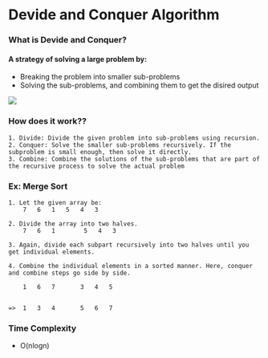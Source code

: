 # Devide and Conquer Algorithm

### What is Devide and Conquer?
#### A strategy of solving a large problem by:
+ Breaking the problem into smaller sub-problems
+ Solving the sub-problems, and combining them to get the disired output

![](https://miro.medium.com/v2/resize:fit:1150/1*xjYT0Y3FT_K-xFEP-q_k_Q.gif)


### How does it work??
    1. Divide: Divide the given problem into sub-problems using recursion.
    2. Conquer: Solve the smaller sub-problems recursively. If the subproblem is small enough, then solve it directly.
    3. Combine: Combine the solutions of the sub-problems that are part of the recursive process to solve the actual problem

### Ex: Merge Sort
    1. Let the given array be: 
        7   6   1   5   4   3

    2. Divide the array into two halves. 
        7   6   1        5   4   3

    3. Again, divide each subpart recursively into two halves until you get individual elements. 

    4. Combine the individual elements in a sorted manner. Here, conquer and combine steps go side by side. 

        1   6   7       3   4   5


    =>  1   3   4       5   6   7


### Time Complexity 
+ O(nlogn)
